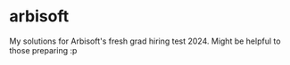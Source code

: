 # arbisoft
My solutions for Arbisoft's fresh grad hiring test 2024. Might be helpful to those preparing :p
